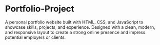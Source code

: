 # Portfolio-Project
A personal portfolio website built with HTML, CSS, and JavaScript to showcase skills, projects, and experience. Designed with a clean, modern, and responsive layout to create a strong online presence and impress potential employers or clients.
